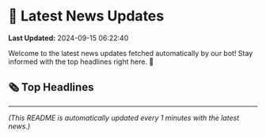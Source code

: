 # 📰 Latest News Updates
**Last Updated:** 2024-09-15 06:22:40

Welcome to the latest news updates fetched automatically by our bot! Stay informed with the top headlines right here. 🚀

## 🗞️ Top Headlines

---
*(This README is automatically updated every 1 minutes with the latest news.)*
